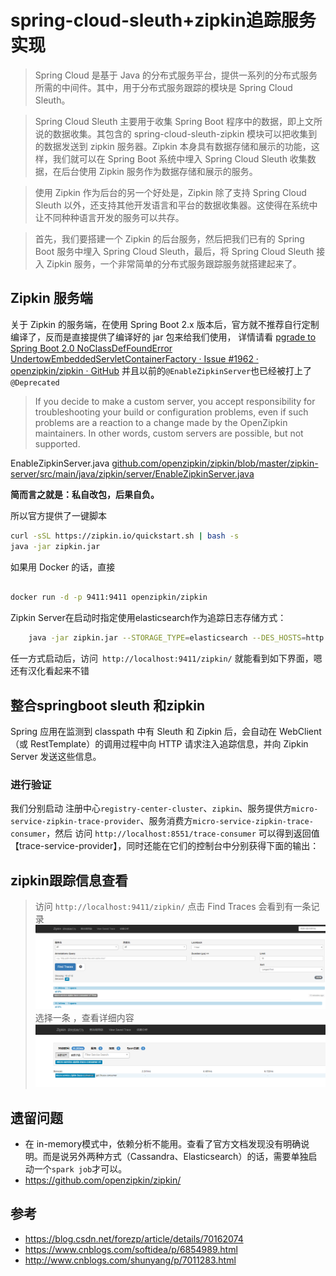# spring-cloud-sleuth+zipkin追踪服务实现
> Spring Cloud 是基于 Java 的分布式服务平台，提供一系列的分布式服务所需的中间件。其中，用于分布式服务跟踪的模块是 Spring Cloud Sleuth。

> Spring Cloud Sleuth 主要用于收集 Spring Boot 程序中的数据，即上文所说的数据收集。其包含的 spring-cloud-sleuth-zipkin 模块可以把收集到的数据发送到 zipkin 服务器。Zipkin 本身具有数据存储和展示的功能，这样，我们就可以在 Spring Boot 系统中埋入 Spring Cloud Sleuth 收集数据，在后台使用 Zipkin 服务作为数据存储和展示的服务。

> 使用 Zipkin 作为后台的另一个好处是，Zipkin 除了支持 Spring Cloud Sleuth 以外，还支持其他开发语言和平台的数据收集器。这使得在系统中让不同种种语言开发的服务可以共存。
  
> 首先，我们要搭建一个 Zipkin 的后台服务，然后把我们已有的 Spring Boot 服务中埋入 Spring Cloud Sleuth，最后，将 Spring Cloud Sleuth 接入 Zipkin 服务，一个非常简单的分布式服务跟踪服务就搭建起来了。

## Zipkin 服务端
关于 Zipkin 的服务端，在使用 Spring Boot 2.x 版本后，官方就不推荐自行定制编译了，反而是直接提供了编译好的 jar 包来给我们使用，
详情请看 [pgrade to Spring Boot 2.0 NoClassDefFoundError UndertowEmbeddedServletContainerFactory · Issue #1962 · openzipkin/zipkin · GitHub](https://github.com/openzipkin/zipkin/issues/1962)
并且以前的`@EnableZipkinServer`也已经被打上了`@Deprecated`
>If you decide to make a custom server, you accept responsibility for troubleshooting your build or configuration problems, even if such problems are a reaction to a change made by the OpenZipkin maintainers. In other words, custom servers are possible, but not supported.

EnableZipkinServer.java
[github.com/openzipkin/zipkin/blob/master/zipkin-server/src/main/java/zipkin/server/EnableZipkinServer.java](https://github.com/openzipkin/zipkin/blob/master/zipkin-server/src/main/java/zipkin/server/EnableZipkinServer.java)

**简而言之就是：私自改包，后果自负。**

所以官方提供了一键脚本
```bash
curl -sSL https://zipkin.io/quickstart.sh | bash -s
java -jar zipkin.jar
```

如果用 Docker 的话，直接
```bash

docker run -d -p 9411:9411 openzipkin/zipkin
```

 Zipkin Server在启动时指定使用elasticsearch作为追踪日志存储方式：
```bash
    java -jar zipkin.jar --STORAGE_TYPE=elasticsearch --DES_HOSTS=http://localhost:9200 > 1.log
```

任一方式启动后，访问` http://localhost:9411/zipkin/` 就能看到如下界面，嗯还有汉化看起来不错

## 整合springboot sleuth 和zipkin
Spring 应用在监测到 classpath 中有 Sleuth 和 Zipkin 后，会自动在 WebClient（或 RestTemplate）的调用过程中向 HTTP 请求注入追踪信息，并向 Zipkin Server 发送这些信息。

### 进行验证
我们分别启动 注册中心`registry-center-cluster`、`zipkin`、服务提供方`micro-service-zipkin-trace-provider`、服务消费方`micro-service-zipkin-trace-consumer`，然后
访问 `http://localhost:8551/trace-consumer` 可以得到返回值【trace-service-provider】，同时还能在它们的控制台中分别获得下面的输出：

## zipkin跟踪信息查看
> 访问 `http://localhost:9411/zipkin/`  点击 Find Traces 会看到有一条记录
![img](imgs/zipkin-find-traces.png)
选择一条 ，查看详细内容
![img](imgs/zipkin-find-traces-details.png)

## 遗留问题
* 在 in-memory模式中，依赖分析不能用。查看了官方文档发现没有明确说明。而是说另外两种方式（Cassandra、Elasticsearch）的话，需要单独启动一个`spark job`才可以。
* https://github.com/openzipkin/zipkin/

##  参考
* https://blog.csdn.net/forezp/article/details/70162074
* https://www.cnblogs.com/softidea/p/6854989.html
* http://www.cnblogs.com/shunyang/p/7011283.html